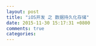 ```yaml
---
layout: post
title: "iOS开发 之 数据持久化存储"
date: 2015-11-30 15:17:31 +0800
comments: true
categories: 
---
```

